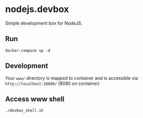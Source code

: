 # nodejs.devbox
Simple development box for NodeJS.

## Run
```
docker-compose up -d
```

## Development
Your ```www/``` directory is mapped to container and is accessible via ```http://localhost:18080/``` (8080 on container)

## Access www shell
```
./devbox_shell.sh
```

